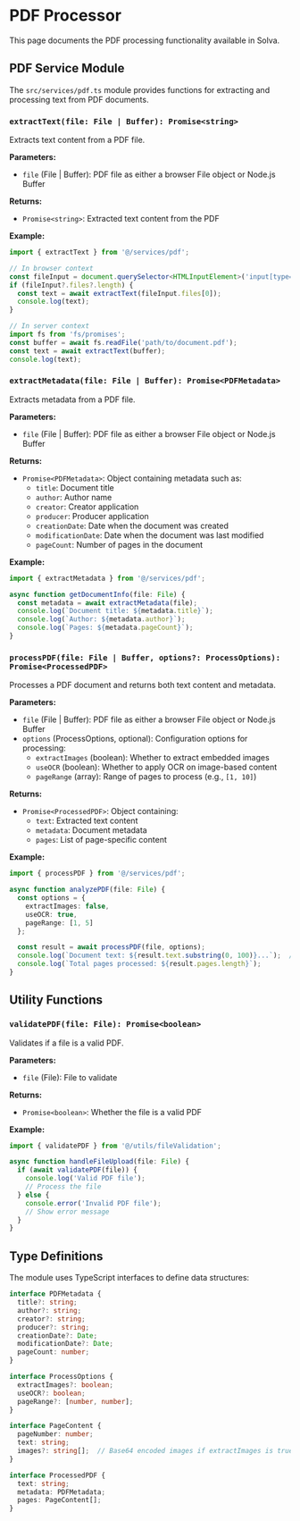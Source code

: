 # PDF Processor

This page documents the PDF processing functionality available in Solva.

## PDF Service Module

The `src/services/pdf.ts` module provides functions for extracting and processing text from PDF documents.

### `extractText(file: File | Buffer): Promise<string>`

Extracts text content from a PDF file.

**Parameters:**

- `file` (File | Buffer): PDF file as either a browser File object or Node.js Buffer

**Returns:**

- `Promise<string>`: Extracted text content from the PDF

**Example:**

```typescript
import { extractText } from '@/services/pdf';

// In browser context
const fileInput = document.querySelector<HTMLInputElement>('input[type="file"]');
if (fileInput?.files?.length) {
  const text = await extractText(fileInput.files[0]);
  console.log(text);
}

// In server context
import fs from 'fs/promises';
const buffer = await fs.readFile('path/to/document.pdf');
const text = await extractText(buffer);
console.log(text);
```

### `extractMetadata(file: File | Buffer): Promise<PDFMetadata>`

Extracts metadata from a PDF file.

**Parameters:**

- `file` (File | Buffer): PDF file as either a browser File object or Node.js Buffer

**Returns:**

- `Promise<PDFMetadata>`: Object containing metadata such as:
  - `title`: Document title
  - `author`: Author name
  - `creator`: Creator application
  - `producer`: Producer application
  - `creationDate`: Date when the document was created
  - `modificationDate`: Date when the document was last modified
  - `pageCount`: Number of pages in the document

**Example:**

```typescript
import { extractMetadata } from '@/services/pdf';

async function getDocumentInfo(file: File) {
  const metadata = await extractMetadata(file);
  console.log(`Document title: ${metadata.title}`);
  console.log(`Author: ${metadata.author}`);
  console.log(`Pages: ${metadata.pageCount}`);
}
```

### `processPDF(file: File | Buffer, options?: ProcessOptions): Promise<ProcessedPDF>`

Processes a PDF document and returns both text content and metadata.

**Parameters:**

- `file` (File | Buffer): PDF file as either a browser File object or Node.js Buffer
- `options` (ProcessOptions, optional): Configuration options for processing:
  - `extractImages` (boolean): Whether to extract embedded images
  - `useOCR` (boolean): Whether to apply OCR on image-based content
  - `pageRange` (array): Range of pages to process (e.g., `[1, 10]`)

**Returns:**

- `Promise<ProcessedPDF>`: Object containing:
  - `text`: Extracted text content
  - `metadata`: Document metadata
  - `pages`: List of page-specific content

**Example:**

```typescript
import { processPDF } from '@/services/pdf';

async function analyzePDF(file: File) {
  const options = {
    extractImages: false,
    useOCR: true,
    pageRange: [1, 5]
  };

  const result = await processPDF(file, options);
  console.log(`Document text: ${result.text.substring(0, 100)}...`);  // First 100 chars
  console.log(`Total pages processed: ${result.pages.length}`);
}
```

## Utility Functions

### `validatePDF(file: File): Promise<boolean>`

Validates if a file is a valid PDF.

**Parameters:**

- `file` (File): File to validate

**Returns:**

- `Promise<boolean>`: Whether the file is a valid PDF

**Example:**

```typescript
import { validatePDF } from '@/utils/fileValidation';

async function handleFileUpload(file: File) {
  if (await validatePDF(file)) {
    console.log('Valid PDF file');
    // Process the file
  } else {
    console.error('Invalid PDF file');
    // Show error message
  }
}
```

## Type Definitions

The module uses TypeScript interfaces to define data structures:

```typescript
interface PDFMetadata {
  title?: string;
  author?: string;
  creator?: string;
  producer?: string;
  creationDate?: Date;
  modificationDate?: Date;
  pageCount: number;
}

interface ProcessOptions {
  extractImages?: boolean;
  useOCR?: boolean;
  pageRange?: [number, number];
}

interface PageContent {
  pageNumber: number;
  text: string;
  images?: string[];  // Base64 encoded images if extractImages is true
}

interface ProcessedPDF {
  text: string;
  metadata: PDFMetadata;
  pages: PageContent[];
}
